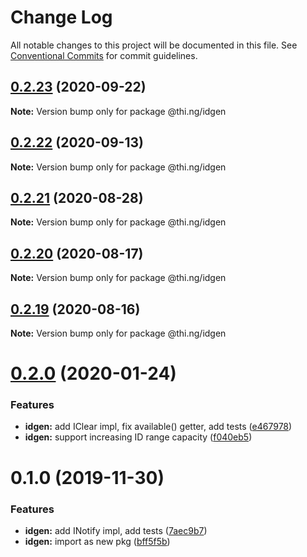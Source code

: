 # Change Log

All notable changes to this project will be documented in this file.
See [Conventional Commits](https://conventionalcommits.org) for commit guidelines.

## [0.2.23](https://github.com/thi-ng/umbrella/compare/@thi.ng/idgen@0.2.22...@thi.ng/idgen@0.2.23) (2020-09-22)

**Note:** Version bump only for package @thi.ng/idgen





## [0.2.22](https://github.com/thi-ng/umbrella/compare/@thi.ng/idgen@0.2.21...@thi.ng/idgen@0.2.22) (2020-09-13)

**Note:** Version bump only for package @thi.ng/idgen





## [0.2.21](https://github.com/thi-ng/umbrella/compare/@thi.ng/idgen@0.2.20...@thi.ng/idgen@0.2.21) (2020-08-28)

**Note:** Version bump only for package @thi.ng/idgen





## [0.2.20](https://github.com/thi-ng/umbrella/compare/@thi.ng/idgen@0.2.19...@thi.ng/idgen@0.2.20) (2020-08-17)

**Note:** Version bump only for package @thi.ng/idgen





## [0.2.19](https://github.com/thi-ng/umbrella/compare/@thi.ng/idgen@0.2.18...@thi.ng/idgen@0.2.19) (2020-08-16)

**Note:** Version bump only for package @thi.ng/idgen





# [0.2.0](https://github.com/thi-ng/umbrella/compare/@thi.ng/idgen@0.1.0...@thi.ng/idgen@0.2.0) (2020-01-24)

### Features

* **idgen:** add IClear impl, fix available() getter, add tests ([e467978](https://github.com/thi-ng/umbrella/commit/e467978f7cd3e82b188ce40631f7367d8e9cebdd))
* **idgen:** support increasing ID range capacity ([f040eb5](https://github.com/thi-ng/umbrella/commit/f040eb5cb04e458e753fb37fa4dc2fc32a3e0e8c))

# 0.1.0 (2019-11-30)

### Features

* **idgen:** add INotify impl, add tests ([7aec9b7](https://github.com/thi-ng/umbrella/commit/7aec9b7e7cd0d335e90bd50f5fb47c7b72188fbf))
* **idgen:** import as new pkg ([bff5f5b](https://github.com/thi-ng/umbrella/commit/bff5f5b66d05449c79e5087385bdecc43594a700))
